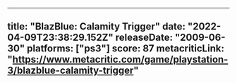 
---
title: "BlazBlue: Calamity Trigger"
date: "2022-04-09T23:38:29.152Z"
releaseDate: "2009-06-30"
platforms: ["ps3"]
score: 87
metacriticLink: "https://www.metacritic.com/game/playstation-3/blazblue-calamity-trigger"
---

